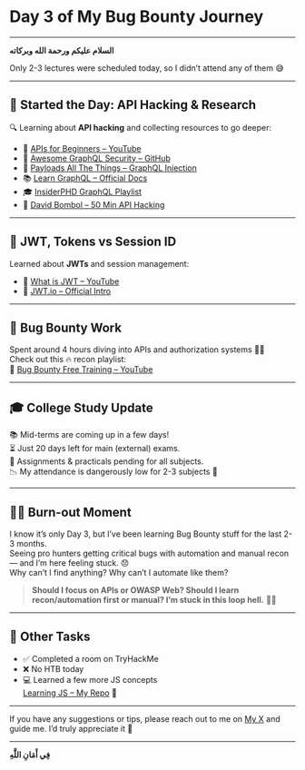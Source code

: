 # **Day 3 of My Bug Bounty Journey**
---

**السلام عليكم ورحمة الله وبركاته**

Only 2-3 lectures were scheduled today, so I didn’t attend any of them 😅

---

## 🚀 **Started the Day: API Hacking & Research**

🔍 Learning about **API hacking** and collecting resources to go deeper:

- 📘 [APIs for Beginners – YouTube](https://youtu.be/WXsD0ZgxjRw?si=N_hufwPnk-qkz9KL)  
- 🔗 [Awesome GraphQL Security – GitHub](https://github.com/Escape-Technologies/awesome-graphql-security)  
- 🧰 [Payloads All The Things – GraphQL Injection](https://github.com/swisskyrepo/PayloadsAllTheThings/blob/master/GraphQL%20Injection/README.md)  
- 📚 [Learn GraphQL – Official Docs](https://graphql.org/learn/)  
- 🎓 [InsiderPHD GraphQL Playlist](https://youtube.com/playlist?list=PLbyncTkpno5HqX1h2MnV6Qt4wvTb8Mpol&si=_kbgQdZnQWtXKj-5)  
- 🎥 [David Bombol – 50 Min API Hacking](https://youtu.be/CkVvB5woQRM?si=-bcOwiHz6iXAlxVB)

---

## 🔐 **JWT, Tokens vs Session ID**

Learned about **JWTs** and session management:

- 🧠 [What is JWT – YouTube](https://youtu.be/xrj3zzaqODw?si=7KEI9iqUM-4G1TZ4)  
- 📄 [JWT.io – Official Intro](https://jwt.io/introduction)

---

## 🐞 **Bug Bounty Work**

Spent around 4 hours diving into APIs and authorization systems 🧑‍💻  
Check out this 🔥 recon playlist:  
🎯 [Bug Bounty Free Training – YouTube](https://youtube.com/playlist?list=PLOJR6EhNalnu7hgxu7QhA9GrF9i23JX9A&si=ZyFhTiSx_Fq8oTpx)

---

## 🎓 **College Study Update**

📚 Mid-terms are coming up in a few days!  
⏳ Just 20 days left for main (external) exams.  
📝 Assignments & practicals pending for all subjects.  
📉 My attendance is dangerously low for 2-3 subjects 🥲

---

## 😮‍💨 **Burn-out Moment**

I know it’s only Day 3, but I’ve been learning Bug Bounty stuff for the last 2-3 months.  
Seeing pro hunters getting critical bugs with automation and manual recon — and I’m here feeling stuck. 😞  
Why can’t I find anything? Why can’t I automate like them?

> **Should I focus on APIs or OWASP Web? Should I learn recon/automation first or manual? I’m stuck in this loop hell.** 😵‍💫

---

## 🧩 **Other Tasks**

- ✅ Completed a room on TryHackMe  
- ❌ No HTB today  
- 💻 Learned a few more JS concepts  
  [Learning JS – My Repo](https://github.com/n4itr0-07/Learning-JS) 🌟

---

If you have any suggestions or tips, please reach out to me on [My X](https://x.com/n4itr0_07) and guide me. I’d truly appreciate it 🙏

---

**فِي أَمَانِ اللَّهِ**
